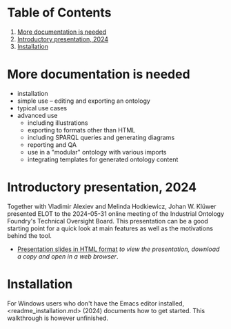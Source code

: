 
# Table of Contents

1.  [More documentation is needed](#orged6f47b)
2.  [Introductory presentation, 2024](#org4278dbc)
3.  [Installation](#orgccb9898)



<a id="orged6f47b"></a>

# More documentation is needed

-   installation
-   simple use &#x2013; editing and exporting an ontology
-   typical use cases
-   advanced use
    -   including illustrations
    -   exporting to formats other than HTML
    -   including SPARQL queries and generating diagrams
    -   reporting and QA
    -   use in a "modular" ontology with various imports
    -   integrating templates for generated ontology content


<a id="org4278dbc"></a>

# Introductory presentation, 2024

Together with Vladimir Alexiev and Melinda Hodkiewicz, Johan W. Klüwer presented ELOT to the 2024-05-31 online meeting of the Industrial Ontology Foundry's Technical Oversight Board.
This presentation can be a good starting point for a quick look at main features as well as the motivations behind the tool.

-   [Presentation slides in HTML format](20240525T181908--elot-presented-to-iof-tob__elot_emacs_iof.html) *to view the presentation, download a copy and open in a web browser*.


<a id="orgccb9898"></a>

# Installation

For Windows users who don't have the Emacs editor installed, <readme_installation.md> (2024) documents how to get started. This walkthrough is however unfinished.

